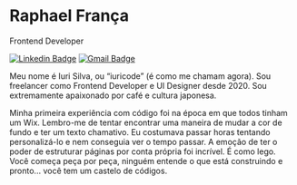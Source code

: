# Raphael França

Frontend Developer

[![Linkedin Badge](https://img.shields.io/badge/-Iuri%20Silva-986DFF?style=flat-square&logo=Linkedin&logoColor=white&link=https://www.linkedin.com/in/iuricode/)](https://www.linkedin.com/in/raphael-fernandes-franca/) 
[![Gmail Badge](https://img.shields.io/badge/-raphaelfranca4026gmail.com-986DFF?style=flat-square&logo=Gmail&logoColor=white&link=mailto:raphaelfranca4026@gmail.com)](mailto:raphaelfranca4026@gmail.com)

Meu nome é Iuri Silva, ou “iuricode” (é como me chamam agora). Sou freelancer como Frontend Developer e UI Designer desde 2020. Sou extremamente apaixonado por café e cultura japonesa.

Minha primeira experiência com código foi na época em que todos tinham um Wix. Lembro-me de tentar encontrar uma maneira de mudar a cor de fundo e ter um texto chamativo. Eu costumava passar horas tentando personalizá-lo e nem conseguia ver o tempo passar. A emoção de ter o poder de estruturar páginas por conta própria foi incrível. É como lego. Você começa peça por peça, ninguém entende o que está construindo e pronto... você tem um castelo de códigos.

